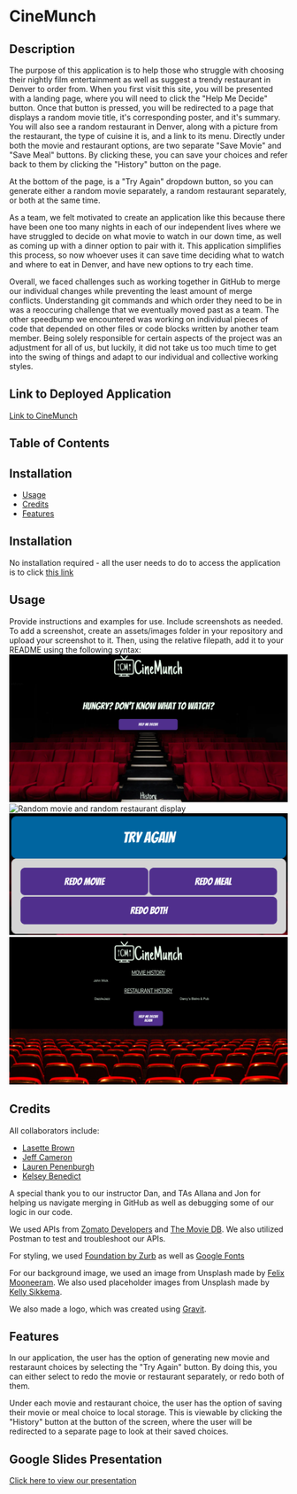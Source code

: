 # CineMunch

## Description
The purpose of this application is to help those who struggle with choosing their nightly film entertainment as well as suggest a trendy restaurant in Denver to order from. When you first visit this site, you will be presented with a landing page, where you will need to click the "Help Me Decide" button. Once that button is pressed, you will be redirected to a page that displays a random movie title, it's corresponding poster, and it's summary. You will also see a random restaurant in Denver, along with a picture from the restaurant, the type of cuisine it is, and a link to its menu. Directly under both the movie and restaurant options, are two separate "Save Movie" and "Save Meal" buttons. By clicking these, you can save your choices and refer back to them by clicking the "History" button on the page. 

At the bottom of the page, is a "Try Again" dropdown button, so you can generate either a random movie separately, a random restaurant separately, or both at the same time. 

As a team, we felt motivated to create an application like this because there have been one too many nights in each of our independent lives where we have struggled to decide on what movie to watch in our down time, as well as coming up with a dinner option to pair with it. This application simplifies this process, so now whoever uses it can save time deciding what to watch and where to eat in Denver, and have new options to try each time. 

Overall, we faced challenges such as working together in GitHub to merge our individual changes while preventing the least amount of merge conflicts. Understanding git commands and which order they need to be in was a reoccuring challenge that we eventually moved past as a team. The other speedbump we encountered was working on individual pieces of code that depended on other files or code blocks written by another team member. Being solely responsible for certain aspects of the project was an adjustment for all of us, but luckily, it did not take us too much time to get into the swing of things and adapt to our individual and collective working styles. 

## Link to Deployed Application
[Link to CineMunch](https://lasettebrown.github.io/project-1-cinemunch-ap-for-night-inn/)


## Table of Contents 
## Installation
- [Usage](#Usage)
- [Credits](#Credits)
- [Features](#Features)

## Installation
No installation required - all the user needs to do to access the application is to click [this link](https://lasettebrown.github.io/project-1-cinemunch-ap-for-night-inn/)

## Usage
Provide instructions and examples for use. Include screenshots as needed.
To add a screenshot, create an assets/images folder in your repository and upload your screenshot to it. Then, using the relative filepath, add it to your README using the following syntax:
![Landing Page](assets/images/homePage.png)
![Random movie and random restaurant display](assets/images/app3.png)
![Random movie and random restaurant display](assets/images/app2.png)
![History page](assets/images/history.png)

## Credits
All collaborators include:
* [Lasette Brown](https://github.com/LasetteBrown)
* [Jeff Cameron](https://github.com/jeffgcameron)
* [Lauren Penenburgh](https://github.com/lpenenburgh)
* [Kelsey Benedict](https://github.com/kelseybenedict)

A special thank you to our instructor Dan, and TAs Allana and Jon for helping us navigate merging in GitHub as well as debugging some of our logic in our code. 

We used APIs from [Zomato Developers](https://developers.zomato.com/documentation#/) and [The Movie DB](https://www.themoviedb.org/documentation/api). We also utilized Postman to test and troubleshoot our APIs. 

For styling, we used [Foundation by Zurb](https://get.foundation/sites.html) as well as [Google Fonts](https://fonts.google.com/)

For our background image, we used an image from Unsplash made by [Felix Mooneeram](https://unsplash.com/@felixmooneeram). We also used placeholder images from Unsplash made by [Kelly Sikkema](https://unsplash.com/@kellysikkema?utm_source=unsplash&utm_medium=referral&utm_content=creditCopyText).

We also made a logo, which was created using [Gravit](https://designer.gravit.io/?psd-campaign=1693840974&psd-adgroup=102082661913&psd-kw=gravit&gclid=EAIaIQobChMI8oGHjaTt7gIVwfDjBx0T4w3MEAAYASAAEgKBrPD_BwE&campaignid=1693840974&adgroupid=102082661913&adid=433148240551&gclid=EAIaIQobChMI8oGHjaTt7gIVwfDjBx0T4w3MEAAYASAAEgKBrPD_Bw).

## Features
In our application, the user has the option of generating new movie and restaraunt choices by selecting the "Try Again" button. By doing this, you can either select to redo the movie or restaurant separately, or redo both of them. 

Under each movie and restaurant choice, the user has the option of saving their movie or meal choice to local storage. This is viewable by clicking the "History" button at the button of the screen, where the user will be redirected to a separate page to look at their saved choices. 

## Google Slides Presentation
[Click here to view our presentation](https://docs.google.com/presentation/d/1ku9Q3lYiwbY8iuADu1CdrXGcGPRsqVXrSGJ_j1zafW8/edit?ts=601eeda4#slide=id.p)

